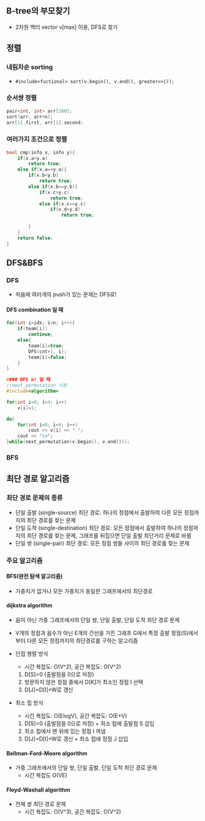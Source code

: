 ## B-tree의 부모찾기

* 2차원 백터 vector<int> v[max] 이용, DFS로 찾기

## 정렬

### 내림차순 sorting

* ```#include<fuctional> sort(v.begin(), v.end(), greater<>());```

### 순서쌍 정렬

```cpp
pair<int, int> arr[100];
sort(arr, arr+n);
arr[1].first, arr[1].second;
```

### 여러가지 조건으로 정렬

```cpp
bool cmp(info x, info y){
	if(x.a>y.a)
		return true;
	else if(x.a==y.a){
		if(x.b<y.b)
			return true;
		else if(x.b==y.b){
			if(x.c>y.c)
				return true;
			else if(x.c==y.c)
				if(x.d<y.d)
					return true;
				
		}
	}
	return false;
}
```

## DFS&BFS

### DFS

* 처음에 여러개의 push가 있는 문제는 DFS로!

#### DFS combination 일 때

```cpp
for(int i=idx; i<n; i++){
	if(team[i])
		continue;
	else{
		team[i]=true;
		DFS(cnt+1, i);
		team[i]=false;
	}
}

#### DFS n! 일 때
//next_permutation 사용
#include<algorithm>

for(int i=0; i<4; i++)
	v[i]=1;

do{
	for(int i=0; i<4; i++)
		cout << v[i] << " ";
	cout << "\n";
}while(next_permutation(v.begin(), v.end()));
```

### BFS

## 최단 경로 알고리즘

### 최단 경로 문제의 종류

 * 단일 출발 (single-source) 최단 경로: 하나의 정점에서 출발하여 다른 모든 정점까지의 최단 경로를 찾는 문제
 * 단일 도착 (single-destination) 최단 경로: 모든 정점에서 출발하여 하나의 정점까지의 최단 경로를 찾는 문제, 그래프를 뒤집으면 단일 출발 최단거리 문제로 바뀜
 * 단일 쌍 (single-pair) 최단 경로: 모든 정점 쌍들 사이의 최단 경로를 찾는 문제

### 주요 알고리즘

#### BFS(완전 탐색 알고리즘)

 * 가중치가 없거나 모든 가중치가 동일한 그래프에서의 최단경로

#### dijkstra algorithm

 * 음이 아닌 가중 그래프에서의 단일 쌍, 단일 출발, 단일 도착 최단 경로 문제
 * V개의 정점과 음수가 아닌 E개의 간선을 가진 그래프 G에서 특정 출발 정점(S)에서 부터 다른 모든 정점까지의 최단경로를 구하는 알고리즘

 * 인접 행렬 방식
	* 시간 복잡도: O(V^2), 공간 복잡도: O(V^2)
 	1. D[S]=0 (출발점을 0으로 저장)
 	2. 방문하지 않은 정점 중에서 D[K]가 최소인 정점 I 선택
 	3. D[J]=D[I]+W로 갱신
 * 최소 힙 방식
 	* 시간 복잡도: O(ElogV), 공간 복잡도: O(E+V)
	1. D[S]=0 (출발점을 0으로 저장) + 최소 힙에 출발점 S 삽입
	2. 최소 힙에서 맨 위에 있는 정점 I 꺼냄
	3. D[J]=D[I]+W로 갱신 + 최소 힙에 정점 J 삽입

#### Bellman-Ford-Moore algorithm

 * 가중 그래프에서의 단일 쌍, 단일 출발, 단일 도착 최단 경로 문제
 	* 시간 복잡도 O(VE)

#### Floyd-Washall algorithm

 * 전체 쌍 최단 경로 문제
	 * 시간 복잡도: O(V^3), 공간 복잡도: O(V^2)